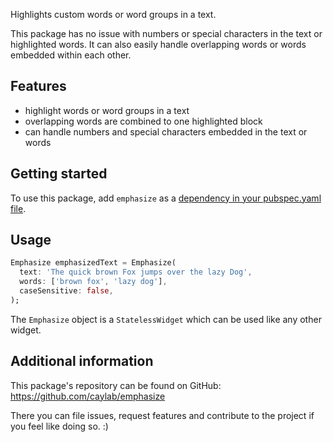 Highlights custom words or word groups in a text.

This package has no issue with numbers or special characters in the text or highlighted words.
It can also easily handle overlapping words or words embedded within each other.


## Features

* highlight words or word groups in a text
* overlapping words are combined to one highlighted block
* can handle numbers and special characters embedded in the text or words


## Getting started

To use this package, add `emphasize` as a [dependency in your pubspec.yaml file](https://docs.flutter.dev/development/packages-and-plugins/using-packages).


## Usage

```dart
Emphasize emphasizedText = Emphasize(
  text: 'The quick brown Fox jumps over the lazy Dog',
  words: ['brown fox', 'lazy dog'],
  caseSensitive: false,
);
```

The `Emphasize` object is a `StatelessWidget` which can be used like any other widget.


## Additional information

This package's repository can be found on GitHub:
https://github.com/caylab/emphasize

There you can file issues, request features and contribute to the project
if you feel like doing so. :)
